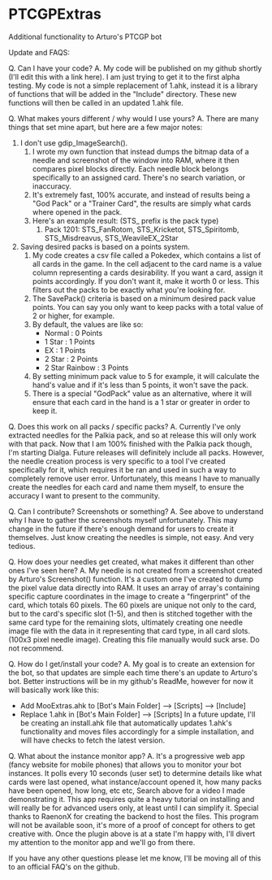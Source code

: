 # PTCGPExtras
Additional functionality to Arturo's PTCGP bot

Update and FAQS:

Q. Can I have your code?
A. My code will be published on my github shortly (I'll edit this with a link here). I am just trying to get it to the first alpha testing. My code is not a simple replacement of 1.ahk, instead it is a library of functions that will be added in the "Include" directory. These new functions will then be called in an updated 1.ahk file. 

Q. What makes yours different / why would I use yours?
A. There are many things that set mine apart, but here are a few major notes:
1.  I don't use gdip_ImageSearch().
	1. I wrote my own function that instead dumps the bitmap data of a needle and screenshot of the window into RAM, where it then compares pixel blocks directly. Each needle block belongs specifically to an assigned card. There's no search variation, or inaccuracy. 
	2.  It's extremely fast, 100% accurate, and instead of results being a "God Pack" or a "Trainer Card", the results are simply what cards where opened in the pack.
	3. Here's an example result: (STS_ prefix is the pack type)
		1. Pack 1201: STS_FanRotom, STS_Kricketot, STS_Spiritomb, STS_Misdreavus, STS_WeavileEX_2Star
2.  Saving desired packs is based on a points system.
	1. My code creates a csv file called a Pokedex, which contains a list of all cards in the game. In the cell adjacent to the card name is a value column representing a cards desirability. If you want a card, assign it points accordingly. If you don't want it, make it worth 0 or less. This filters out the packs to be exactly what you're looking for.
	2. The SavePack() criteria is based on a minimum desired pack value points. You can say you only want to keep packs with a total value of 2 or higher, for example.
	3. By default, the values are like so:
		- Normal : 0 Points
		- 1 Star : 1 Points
		- EX : 1 Points
		- 2 Star : 2 Points
		- 2 Star Rainbow : 3 Points
	4. By setting minimum pack value to 5 for example, it will calculate the hand's value and if it's less than 5 points, it won't save the pack.
	5. There is a special "GodPack" value as an alternative, where it will ensure that each card in the hand is a 1 star or greater in order to keep it.

Q. Does this work on all packs / specific packs?
A. Currently I've only extracted needles for the Palkia pack, and so at release this will only work with that pack. Now that I am 100% finished with the Palkia pack though, I'm starting Dialga.
Future releases will definitely include all packs. However, the needle creation process is very specific to a tool I've created specifically for it, which requires it be ran and used in such a way to completely remove user error. Unfortunately, this means I have to manually create the needles for each card and name them myself, to ensure the accuracy I want to present to the community.

Q. Can I contribute? Screenshots or something?
A. See above to understand why I have to gather the screenshots myself unfortunately. This may change in the future if there's enough demand for users to create it themselves. Just know creating the needles is simple, not easy. And very tedious. 

Q. How does your needles get created, what makes it different than other ones I've seen here?
A. My needle is not created from a screenshot created by Arturo's Screenshot() function. It's a custom one I've created to dump the pixel value data directly into RAM. It uses an array of array's containing specific capture coordinates in the image to create a "fingerprint" of the card, which totals 60 pixels. The 60 pixels are unique not only to the card, but to the card's specific slot (1-5), and then is stitched together with the same card type for the remaining slots, ultimately creating one needle image file with the data in it representing that card type, in all card slots. (100x3 pixel needle image). Creating this file manually would suck arse. Do not recommend.

Q. How do I get/install your code?
A. My goal is to create an extension for the bot, so that updates are simple each time there's an update to Arturo's bot.
Better instructions will be in my github's ReadMe, however for now it will basically work like this:
- Add MooExtras.ahk to [Bot's Main Folder] --> [Scripts] --> [Include]
- Replace 1.ahk in [Bot's Main Folder] --> [Scripts]
In a future update, I'll be creating an install.ahk file that automatically updates 1.ahk's functionality and moves files accordingly for a simple installation, and will have checks to fetch the latest version.

Q. What about the instance monitor app?
A. It's a progressive web app (fancy website for mobile phones) that allows you to monitor your bot instances. It polls every 10 seconds (user set) to determine details like what cards were last opened, what instance/account opened it, how many packs have been opened, how long, etc etc, Search above for a video I made demonstrating it. This app requires quite a heavy tutorial on installing and will really be for advanced users only, at least until I can simplify it. Special thanks to RaenonX for creating the backend to host the files.
This program will not be available soon, it's more of a proof of concept for others to get creative with. Once the plugin above is at a state I'm happy with, I'll divert my attention to the monitor app and we'll go from there.


If you have any other questions please let me know, I'll be moving all of this to an official FAQ's on the github.
